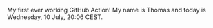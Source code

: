 My first ever working GitHub Action!
My name is Thomas and today is Wednesday, 10 July, 20:06 CEST. 
